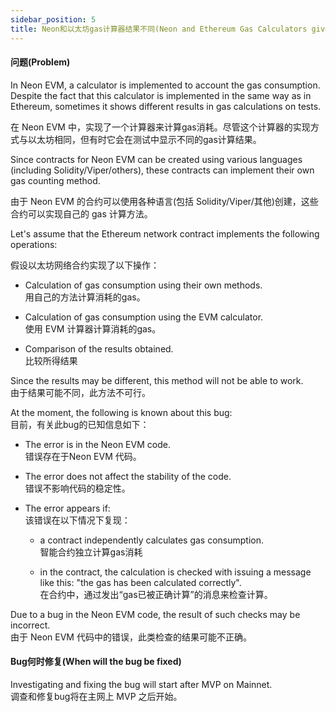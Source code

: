 ```yaml
---
sidebar_position: 5
title: Neon和以太坊gas计算器结果不同(Neon and Ethereum Gas Calculators give different Results)
---
```



#### 问题(Problem)

In Neon EVM, a calculator is implemented to account the gas consumption. Despite the fact that this calculator is implemented in the same way as in Ethereum, sometimes it shows different results in gas calculations on tests.

在 Neon EVM 中，实现了一个计算器来计算gas消耗。尽管这个计算器的实现方式与以太坊相同，但有时它会在测试中显示不同的gas计算结果。

Since contracts for Neon EVM can be created using various languages (including Solidity/Viper/others), these contracts can implement their own gas counting method.

由于 Neon EVM 的合约可以使用各种语言(包括 Solidity/Viper/其他)创建，这些合约可以实现自己的 gas 计算方法。

Let's assume that the Ethereum network contract implements the following operations:

假设以太坊网络合约实现了以下操作：

- Calculation of gas consumption using their own methods.  
  用自己的方法计算消耗的gas。

- Calculation of gas consumption using the EVM calculator.  
  使用 EVM 计算器计算消耗的gas。

- Comparison of the results obtained.  
  比较所得结果

Since the results may be different, this method will not be able to work.  
由于结果可能不同，此方法不可行。

At the moment, the following is known about this bug:  
目前，有关此bug的已知信息如下：

- The error is in the Neon EVM code.  
  错误存在于Neon EVM 代码。

- The error does not affect the stability of the code.  
  错误不影响代码的稳定性。

- The error appears if:  
  该错误在以下情况下复现：
  - a contract independently calculates gas consumption.  
    智能合约独立计算gas消耗

  - in the contract, the calculation is checked with issuing a message like this: "the gas has been calculated correctly".  
    在合约中，通过发出“gas已被正确计算”的消息来检查计算。

Due to a bug in the Neon EVM code, the result of such checks may be incorrect.  
由于 Neon EVM 代码中的错误，此类检查的结果可能不正确。

#### Bug何时修复(When will the bug be fixed)

Investigating and fixing the bug will start after MVP on Mainnet.  
调查和修复bug将在主网上 MVP 之后开始。
